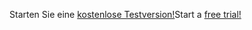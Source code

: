 <span data-ttu-id="ac79e-101">Starten Sie eine [kostenlose Testversion!](https://go.microsoft.com/fwlink/?linkid=847861)</span><span class="sxs-lookup"><span data-stu-id="ac79e-101">Start a [free trial!](https://go.microsoft.com/fwlink/?linkid=847861)</span></span>
